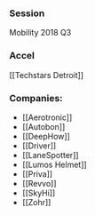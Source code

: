 
### Session
Mobility 2018 Q3

### Accel
[[Techstars Detroit]]

### Companies:
- [[Aerotronic]]
- [[Autobon]]
- [[DeepHow]]
- [[Driver]]
- [[LaneSpotter]]
- [[Lumos Helmet]]
- [[Priva]]
- [[Revvo]]
- [[SkyHi]]
- [[Zohr]]


